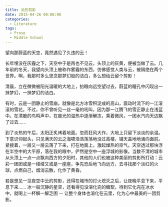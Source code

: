 ```yaml
---
title: 云的剪影
date: 2015-04-26 00:00:00
categories:
  - Literature
tags:
  - Prose
  - Middle School
---
```


望向那蔚蓝的天空，竟然遇见了久违的云！

长年埋没在灰霾之下，天空中于是再也不见云，头顶上的灰黄，便被当做了云。几年前的冬天，我望向头顶上被称作雾霾的东西，仿佛感觉人类与云，被隔绝在两个世界。啊，我那时多么思念那梦幻般的洁白，多么想给云留个剪影！

清晨，立在微微被阳光温暖的大地上，抬眼向远空望过去，蔚蓝的瞳孔中闪现出一抹梦幻，一抹梦幻的洁白。

有时，云是一团静止的雪崩。就像是北方冰雪积淀成的高山，震动时流下的一江滚滚的雪花。不过，你不曾听见一丝一毫的吼叫，因为那一江腾飞的雪正静止在浅蓝中。在清脆的鸟鸣声中，在晨光的温热中逐渐解冻，乘着微风，一团水汽向天边飘了过去......

到了炎热的午后，太阳正炙烤着地面。忽而狂风大作，大地上只留下淡淡的余温。下意识仰起头，只见满天的云之海啸浩浩荡荡地没过高楼，铺天盖地地涌向面前。紧接着，一层又一层云落了下来，打在地面上，激起燥热的空气。天空透过那块浮在半空中的大平原，落在我的眼中，俨然是空中一座浮城的影像。当数不清的城市从头顶上一点一点飘向西方的夕阳时，其他的人们也被这种美丽的剪影所打动：云彩一团团或是一缕缕又或是一座座，争先恐后地飞向远方，去寻找那个淡红的火球，点燃自己，烟消云散，化作了黄昏。

若是想见一见夜空中云的剪影，还得在城市的灯火熄灭之后，让夜晚平息下来，平息下来...... 冰一般沉静的星空，还看得见没溶化完的糖絮，待到它化完在冰水中，就喝上一杯解一解乏困 -- 让整个身体也溶化在云里，化为心中最美的一团剪影。
